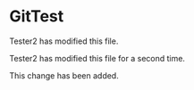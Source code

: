 # GitTest

Tester2 has modified this file.

Tester2 has modified this file for a second time.

This change has been added.